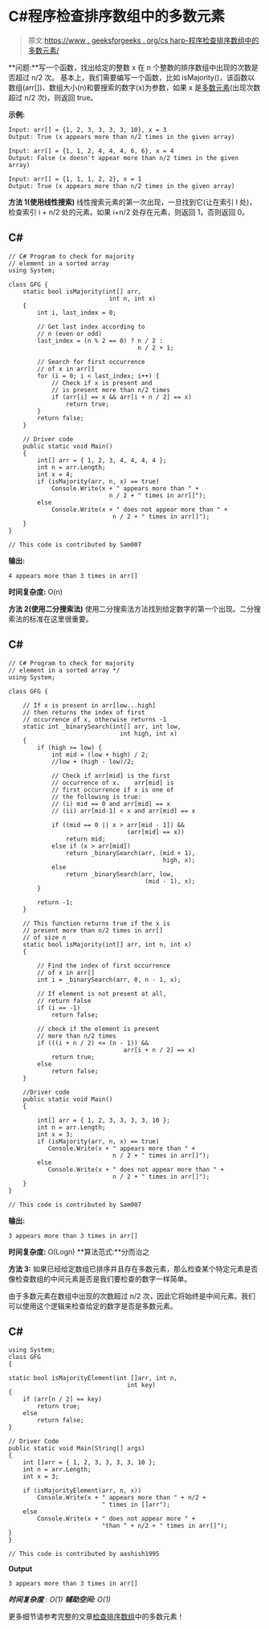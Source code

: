 # C#程序检查排序数组中的多数元素

> 原文:[https://www . geeksforgeeks . org/cs harp-程序检查排序数组中的多数元素/](https://www.geeksforgeeks.org/csharp-program-to-check-for-majority-element-in-a-sorted-array/)

**问题:**写一个函数，找出给定的整数 x 在 n 个整数的排序数组中出现的次数是否超过 n/2 次。
基本上，我们需要编写一个函数，比如 isMajority()，该函数以数组(arr[])、数组大小(n)和要搜索的数字(x)为参数，如果 x 是[多数元素](https://www.geeksforgeeks.org/majority-element/)(出现次数超过 n/2 次)，则返回 true。

**示例:**

```
Input: arr[] = {1, 2, 3, 3, 3, 3, 10}, x = 3
Output: True (x appears more than n/2 times in the given array)

Input: arr[] = {1, 1, 2, 4, 4, 4, 6, 6}, x = 4
Output: False (x doesn't appear more than n/2 times in the given array)

Input: arr[] = {1, 1, 1, 2, 2}, x = 1
Output: True (x appears more than n/2 times in the given array)
```

**方法 1(使用线性搜索)**
线性搜索元素的第一次出现，一旦找到它(让在索引 I 处)，检查索引 i + n/2 处的元素。如果 i+n/2 处存在元素，则返回 1，否则返回 0。

## C#

```
// C# Program to check for majority
// element in a sorted array 
using System;

class GFG {
    static bool isMajority(int[] arr, 
                            int n, int x)
    {
        int i, last_index = 0;

        // Get last index according to
        // n (even or odd) 
        last_index = (n % 2 == 0) ? n / 2 :
                                    n / 2 + 1;

        // Search for first occurrence 
        // of x in arr[]
        for (i = 0; i < last_index; i++) {
            // Check if x is present and 
            // is present more than n/2 times 
            if (arr[i] == x && arr[i + n / 2] == x)
                return true;
        }
        return false;
    }

    // Driver code
    public static void Main()
    {
        int[] arr = { 1, 2, 3, 4, 4, 4, 4 };
        int n = arr.Length;
        int x = 4;
        if (isMajority(arr, n, x) == true)
            Console.Write(x + " appears more than " + 
                            n / 2 + " times in arr[]");
        else
            Console.Write(x + " does not appear more than " + 
                             n / 2 + " times in arr[]");
    }
}

// This code is contributed by Sam007
```

**输出:**

```
4 appears more than 3 times in arr[]
```

**时间复杂度:** O(n)

**方法 2(使用二分搜索法)**
使用二分搜索法方法找到给定数字的第一个出现。二分搜索法的标准在这里很重要。

## C#

```
// C# Program to check for majority
// element in a sorted array */
using System;

class GFG {

    // If x is present in arr[low...high]
    // then returns the index of first
    // occurrence of x, otherwise returns -1 
    static int _binarySearch(int[] arr, int low,
                               int high, int x)
    {
        if (high >= low) {
            int mid = (low + high) / 2; 
            //low + (high - low)/2;

            // Check if arr[mid] is the first 
            // occurrence of x.    arr[mid] is 
            // first occurrence if x is one of 
            // the following is true:
            // (i) mid == 0 and arr[mid] == x
            // (ii) arr[mid-1] < x and arr[mid] == x

            if ((mid == 0 || x > arr[mid - 1]) &&
                                 (arr[mid] == x))
                return mid;
            else if (x > arr[mid])
                return _binarySearch(arr, (mid + 1),
                                           high, x);
            else
                return _binarySearch(arr, low,
                                      (mid - 1), x);
        }

        return -1;
    }

    // This function returns true if the x is
    // present more than n/2 times in arr[] 
    // of size n 
    static bool isMajority(int[] arr, int n, int x)
    {

        // Find the index of first occurrence
        // of x in arr[] 
        int i = _binarySearch(arr, 0, n - 1, x);

        // If element is not present at all,
        // return false
        if (i == -1)
            return false;

        // check if the element is present 
        // more than n/2 times 
        if (((i + n / 2) <= (n - 1)) &&
                                arr[i + n / 2] == x)
            return true;
        else
            return false;
    }

    //Driver code
    public static void Main()
    {

        int[] arr = { 1, 2, 3, 3, 3, 3, 10 };
        int n = arr.Length;
        int x = 3;
        if (isMajority(arr, n, x) == true)
           Console.Write(x + " appears more than " +
                             n / 2 + " times in arr[]");
        else
           Console.Write(x + " does not appear more than " +
                             n / 2 + " times in arr[]");
    }
}

// This code is contributed by Sam007
```

**输出:**

```
3 appears more than 3 times in arr[]
```

**时间复杂度:** O(Logn)
**算法范式:**分而治之

**方法 3:** 如果已经给定数组已排序并且存在多数元素，那么检查某个特定元素是否像检查数组的中间元素是否是我们要检查的数字一样简单。

由于多数元素在数组中出现的次数超过 n/2 次，因此它将始终是中间元素。我们可以使用这个逻辑来检查给定的数字是否是多数元素。

## C#

```
using System;
class GFG
{

static bool isMajorityElement(int []arr, int n, 
                                 int key)
{
    if (arr[n / 2] == key)
        return true;
    else
        return false;
}

// Driver Code
public static void Main(String[] args)
{
    int []arr = { 1, 2, 3, 3, 3, 3, 10 };
    int n = arr.Length;
    int x = 3;

    if (isMajorityElement(arr, n, x))
        Console.Write(x + " appears more than " + n/2 +
                          " times in []arr");
    else
        Console.Write(x + " does not appear more " +
                          "than " + n/2 + " times in arr[]");
}
}

// This code is contributed by aashish1995 
```

**Output**

```
3 appears more than 3 times in arr[]
```

***时间复杂度** : O(1)*
***辅助空间:** O(1)*

更多细节请参考完整的文章[检查排序数组](https://www.geeksforgeeks.org/check-for-majority-element-in-a-sorted-array/)中的多数元素！